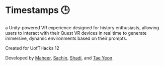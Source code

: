 # Timestamps 🕒
a Unity-powered VR experience designed for history enthusiasts, allowing users to interact with their Quest VR devices in real time to generate immersive, dynamic environments based on their prompts.

Created for UofTHacks 12

Developed by [Maheer](https://github.com/Maheer96), [Sachin](https://github.com/sachinvedgupta), [Shadi](https://github.com/shadielfares), and [Tae Yeon](https://github.com/taeyeonha).
